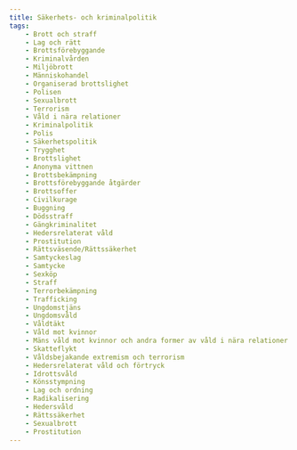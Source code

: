 ```yaml
---
title: Säkerhets- och kriminalpolitik
tags:
    - Brott och straff
    - Lag och rätt
    - Brottsförebyggande
    - Kriminalvården
    - Miljöbrott
    - Människohandel
    - Organiserad brottslighet
    - Polisen
    - Sexualbrott
    - Terrorism
    - Våld i nära relationer
    - Kriminalpolitik
    - Polis
    - Säkerhetspolitik
    - Trygghet
    - Brottslighet
    - Anonyma vittnen
    - Brottsbekämpning
    - Brottsförebyggande åtgärder
    - Brottsoffer
    - Civilkurage
    - Buggning
    - Dödsstraff
    - Gängkriminalitet
    - Hedersrelaterat våld
    - Prostitution
    - Rättsväsende/Rättssäkerhet
    - Samtyckeslag
    - Samtycke
    - Sexköp
    - Straff
    - Terrorbekämpning
    - Trafficking
    - Ungdomstjäns
    - Ungdomsvåld
    - Våldtäkt
    - Våld mot kvinnor
    - Mäns våld mot kvinnor och andra former av våld i nära relationer
    - Skatteflykt
    - Våldsbejakande extremism och terrorism
    - Hedersrelaterat våld och förtryck
    - Idrottsvåld
    - Könsstympning
    - Lag och ordning
    - Radikalisering
    - Hedersvåld
    - Rättssäkerhet
    - Sexualbrott
    - Prostitution
---
```

